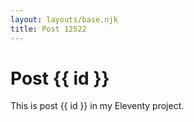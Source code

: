 ```yaml
---
layout: layouts/base.njk
title: Post 12522
---
```


# Post {{ id }}

This is post {{ id }} in my Eleventy project.
